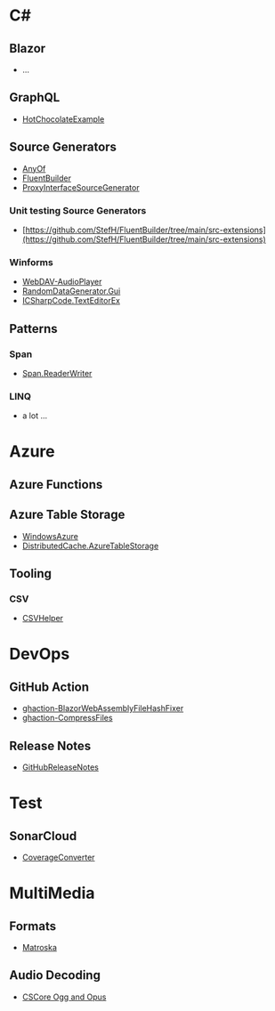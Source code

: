 # C#

## Blazor
- ...

## GraphQL
- [HotChocolateExample](https://github.com/StefH/HotChocolateExample)

## Source Generators
- [AnyOf](https://github.com/StefH/AnyOf)
- [FluentBuilder](https://github.com/StefH/FluentBuilder)
- [ProxyInterfaceSourceGenerator](https://github.com/StefH/ProxyInterfaceSourceGenerator)

### Unit testing Source Generators
- [https://github.com/StefH/FluentBuilder/tree/main/src-extensions](https://github.com/StefH/FluentBuilder/tree/main/src-extensions)


### Winforms
- [WebDAV-AudioPlayer](https://github.com/StefH/WebDAV-AudioPlayer)
- [RandomDataGenerator.Gui](https://github.com/StefH/RandomDataGenerator/tree/master/src/RandomDataGenerator.Gui)
- [ICSharpCode.TextEditorEx](https://github.com/StefH/ICSharpCode.TextEditorEx)

## Patterns
### Span
- [Span.ReaderWriter](https://github.com/StefH/Matroska/tree/main/src/Span.ReaderWriter)

### LINQ
- a lot ...

# Azure
## Azure Functions

## Azure Table Storage
- [WindowsAzure](https://github.com/dtretyakov/WindowsAzure)
- [DistributedCache.AzureTableStorage](https://github.com/StefH/DistributedCache.AzureTableStorage)

## Tooling
### CSV
- [CSVHelper](https://github.com/StefH/CoronaDashboard/blob/master/src/CoronaDashboard.DataAccess/Services/Data/GetDataFromGitHubService.cs#L23)


# DevOps
## GitHub Action
- [ghaction-BlazorWebAssemblyFileHashFixer](https://github.com/StefH/ghaction-BlazorWebAssemblyFileHashFixer)
- [ghaction-CompressFiles](https://github.com/StefH/ghaction-CompressFiles)

## Release Notes
- [GitHubReleaseNotes](https://github.com/StefH/GitHubReleaseNotes)

# Test
## SonarCloud
- [CoverageConverter](https://github.com/StefH/CoverageConverter)


# MultiMedia
## Formats
- [Matroska](https://github.com/StefH/Matroska)

## Audio Decoding
- [CSCore Ogg and Opus](https://github.com/StefH/WebDAV-AudioPlayer/tree/master/src) 